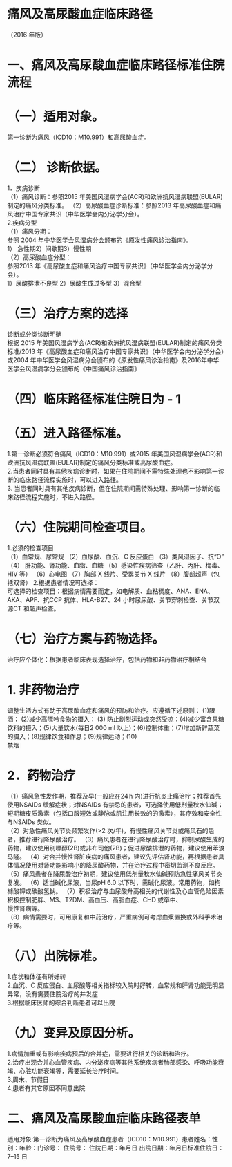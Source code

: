 # 痛风及高尿酸血症临床路径  
（2016 年版）  
# 一、痛风及高尿酸血症临床路径标准住院流程  
# （一）适用对象。  
第一诊断为痛风（ICD10：M10.991）和高尿酸血症。  
# （二） 诊断依据。  
1．疾病诊断  
（1）痛风诊断：参照2015 年美国风湿病学会(ACR)和欧洲抗风湿病联盟(EULAR)制定的痛风分类标准。 （2）高尿酸血症诊断标准：参照2013 年高尿酸血症和痛风治疗中国专家共识（中华医学会内分泌学分会）。  
2.疾病分型  
（1）痛风分期：  
参照 2004 年中华医学会风湿病分会颁布的《原发性痛风诊治指南》。  
1） 急性期2）间歇期3）慢性期  
（2）高尿酸血症分型：  
参照2013 年《高尿酸血症和痛风治疗中国专家共识》（中华医学会内分泌学分会）。  
1）尿酸排泄不良型 2）尿酸生成过多型 3）混合型  
# （三）治疗方案的选择  
诊断或分类诊断明确  
根据 2015 年美国风湿病学会(ACR)和欧洲抗风湿病联盟(EULAR)制定的痛风分类标准/2013 年《高尿酸血症和痛风治疗中国专家共识》（中华医学会内分泌学分会）或2004 年中华医学会风湿病分会颁布的《原发性痛风诊治指南》及2016年中华医学会风湿病学分会颁布的《中国痛风诊治指南》  
# （四）临床路径标准住院日为  - 1  
# （五）进入路径标准。  
1.第一诊断必须符合痛风（ICD10：M10.991）或2015 年美国风湿病学会(ACR)和欧洲抗风湿病联盟(EULAR)制定的痛风分类标准或高尿酸血症。  
2.当患者同时具有其他疾病诊断时，如果在住院期间不需特殊处理也不影响第一诊断的临床路径流程实施时，可以进入路径。  
3. 当患者同时具有其他疾病诊断，但在住院期间需特殊处理、影响第一诊断的临床路径流程实施时，不进入路径。  
# （六）住院期间检查项目。  
1.必须的检查项目  
（1）血常规、尿常规   （2）血尿酸、血沉、C 反应蛋白   （3）类风湿因子、抗“O”   （4） 肝功能、肾功能、血脂、血糖   （5）感染性疾病筛查（乙肝、丙肝、梅毒、HIV 等）   （6）心电图 （7）胸部 X 线片、受累关节 X 线片 （8）腹部超声（包括双肾） 2.根据患者情况可选择：  
可选择的检查项目：根据病情需要而定，如电解质、血粘稠度、ANA、ENA、AKA、APF、抗CCP 抗体、HLA-B27、24 小时尿尿酸、关节穿刺检查、关节双源CT 和超声检查。  
# （七）治疗方案与药物选择。  
治疗应个体化：根据患者临床表现选择治疗，包括药物和非药物治疗相结合  
# 1.   非药物治疗  
调整生活方式有助于高尿酸血症和痛风的预防和治疗。应遵循下述原则： (1)限酒； (2)减少高嘌呤食物的摄入； (3) 防止剧烈运动或突然受凉；(4)减少富含果糖饮料的摄入；(5)大量饮水(每日2 000 ml 以上)；(6)控制体重；(7)增加新鲜蔬菜的摄入；(8)规律饮食和作息；(9)规律运动；(10)  
禁烟  
# 2．药物治疗  
（1）痛风急性发作期，推荐及早(一般应在$24\,\textrm{h}$ 内)进行抗炎止痛治疗；推荐首先使用NSAIDs 缓解症状；对NSAIDs 有禁忌的患者，可选择使用低剂量秋水仙碱；短期糖皮质激素（包括口服短效或静脉或肌注用长效的的激素），其疗效和安全性与NSAIDs 类似。  
（2）对急性痛风关节炎频繁发作(>2 次/年)，有慢性痛风关节炎或痛风石的患者，推荐进行降尿酸治疗。 （3）痛风患者在进行降尿酸治疗时，抑制尿酸生成的药物，建议使用别嘌醇(2B)或非布司他(2B)；促进尿酸排泄的药物，建议使用苯溴马隆。 （4）对合并慢性肾脏疾病的痛风患者，建议先评估肾功能，再根据患者具体情况使用对肾功能影响小的降尿酸药物，并在治疗过程中密切监测不良反应。 （5）痛风患者在降尿酸治疗初期，建议使用低剂量秋水仙碱预防急性痛风关节炎复发。 （6）适当碱化尿液，当尿pH 6.0 以下时，需碱化尿液。常用药物，如枸橼酸钾或碳酸氢钠。 （7）积极治疗与血尿酸升高相关的代谢性及心血管危险因素 积极控制肥胖、MS、T2DM、高血压、高脂血症、CHD 或卒中、  
慢性肾病等。  
（8）病情需要时，可用康复和中药治疗，严重病例可考虑血浆置换或外科手术治疗等。  
# （八）出院标准。  
1.症状和体征有所好转  
2.血沉、C 反应蛋白、血尿酸等相关指标较入院时好转，血常规和肝肾功能无明显异常，没有需要住院治疗的并发症  
3.根据临床医师的综合判断患者可以出院  
# （九）变异及原因分析。  
1.病情加重或有影响疾病预后的合并症，需要进行相关的诊断和治疗。  
2.治疗出现合并心血管疾病、内分泌疾病等其他系统疾病者肺部感染、呼吸功能衰竭、心脏功能衰竭等，需要延长治疗时间。  
3.周末、节假日  
4.患者有其它原因不同意出院  
# 二、痛风及高尿酸血症临床路径表单  
适用对象:第一诊断为痛风及高尿酸血症患者（ICD10：M10.991）患者姓名：性别：年龄：门诊号： 住院号： 住院日期：年月日 出院日期：年月日标准住院日：7–15 日  
